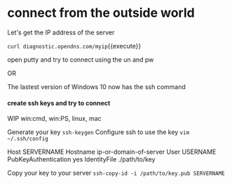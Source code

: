 # connect from the outside world

Let's get the IP address of the server

`curl diagnostic.opendns.com/myip`{{execute}}

open putty and try to connect  using the un and pw

OR

The lastest version of Windows 10 now has the ssh command



#### create ssh keys and try to connect

WIP win:cmd, win:PS, linux, mac

Generate your key
`ssh-keygen`
Configure ssh to use the key
`vim ~/.ssh/config`   

Host SERVERNAME
Hostname ip-or-domain-of-server
User USERNAME
PubKeyAuthentication yes
IdentityFile ./path/to/key


Copy your key to your server
`ssh-copy-id -i /path/to/key.pub SERVERNAME`
